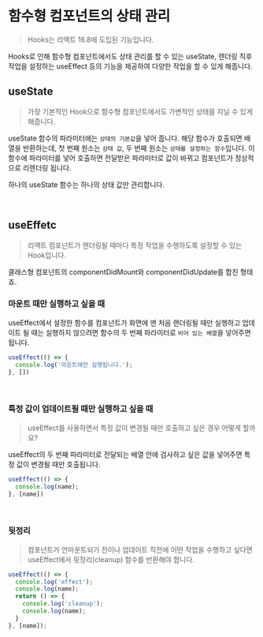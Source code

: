 # 함수형 컴포넌트의 상태 관리
> Hooks는 리액트 16.8에 도입된 기능입니다.

Hooks로 인해 함수형 컴포넌트에서도 상태 관리를 할 수 있는 useState, 렌더링 직후 작업을 설정하는 useEffect 등의 기능을 제공하여 다양한 작업을 할 수 있게 해줍니다.

## useState
> 가장 기본적인 Hook으로 함수형 컴포넌트에서도 가변적인 상태를 지닐 수 있게 해줍니다.

useState 함수의 파라미터에는 `상태의 기본값`을 넣어 줍니다. 해당 함수가 호출되면 배열을 반환하는데, 첫 번째 원소는 `상태 값`, 두 번째 원소는 `상태를 설정하는 함수`입니다. 이 함수에 파라미터를 넣어 호출하면 전달받은 파라미터로 값이 바뀌고 컴포넌트가 정상적으로 리렌더링 됩니다.

하나의 useState 함수는 하나의 상태 값만 관리합니다.

<br>

## useEffetc
> 리액트 컴포넌트가 렌더링될 때마다 특정 작업을 수행하도록 설정할 수 있는 Hook입니다.

클래스형 컴포넌트의 componentDidMount와 componentDidUpdate를 합친 형태죠.

### 마운트 때만 실행하고 싶을 때
useEffect에서 설정한 함수를 컴포넌트가 화면에 맨 처음 렌더링될 때만 실행하고 업데이트 될 때는 실행하지 않으려면 함수의 두 번째 파라미터로 `비어 있는 배열`을 넣어주면 됩니다.

```js
useEffect(() => {
  console.log('마운트에만 실행됩니다.');
}, [])
```

<br>

### 특정 값이 업데이트될 때만 실행하고 싶을 때
> useEffect를 사용하면서 특정 값이 변경될 때만 호출하고 싶은 경우 어떻게 할까요?

useEffect의 두 번째 파라미터로 전달되는 배열 안에 검사하고 싶은 값을 넣어주면 특정 값이 변경될 때만 호출됩니다.

```js
useEffect(() => {
  console.log(name);
}, [name])
```

<br>

### 뒷정리
> 컴포넌트가 언마운트되기 전이나 업데이트 직전에 어떤 작업을 수행하고 싶다면 useEffect에서 뒷정리(cleanup) 함수를 반환해야 합니다.

```js
useEffect(() => {
  console.log('effect');
  console.log(name);
  return () => {
    console.log('cleanup');
    console.log(name);
  }
}, [name]);
```

<br>
